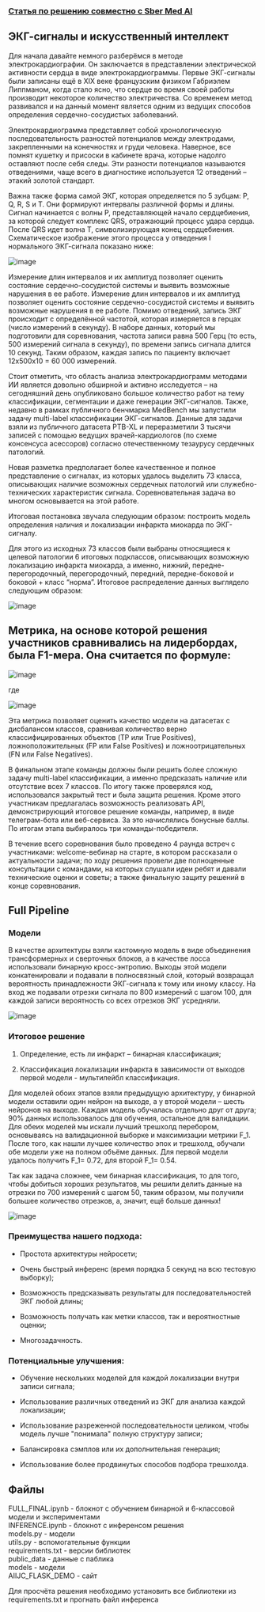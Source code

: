 



### [Статья по решению совместно с Sber Med AI](https://habr.com/ru/companies/sberbank/articles/779452/)

## ЭКГ-сигналы и искусственный интеллект
Для начала давайте немного разберёмся в методе электрокардиографии. Он заключается в представлении электрической активности сердца в виде электрокардиограммы. Первые ЭКГ-сигналы были записаны ещё в XIX веке французским физиком Габриэлем Липпманом, когда стало ясно, что сердце во время своей работы производит некоторое количество электричества. Со временем метод развивался и на данный момент является одним из ведущих способов определения сердечно-сосудистых заболеваний.

Электрокардиограмма представляет собой хронологическую последовательность разностей потенциалов между электродами, закрепленными на конечностях и груди человека. Наверное, все помнят кушетку и присоски в кабинете врача, которые надолго оставляют после себя следы. Эти разности потенциалов называются отведениями, чаще всего в диагностике используется 12 отведений – этакий золотой стандарт.

Важна также форма самой ЭКГ, которая определяется по 5 зубцам: P, Q, R, S и T. Они формируют интервалы различной формы и длины. Сигнал начинается с волны P, представляющей начало сердцебиения, за которой следует комплекс QRS, отражающий процесс удара сердца. После QRS идет волна T, символизирующая конец сердцебиения. Схематическое изображение этого процесса у отведения I нормального ЭКГ-сигнала показано ниже:  
  
![image](https://github.com/Artsel288/MyocardPredictor/assets/80222124/5a68c5e7-b905-4fcc-b975-7d612971007b)


Измерение длин интервалов и их амплитуд позволяет оценить состояние сердечно-сосудистой системы и выявить возможные нарушения в ее работе.
Измерение длин интервалов и их амплитуд позволяет оценить состояние сердечно-сосудистой системы и выявить возможные нарушения в ее работе.
Помимо отведений, запись ЭКГ происходит с определённой частотой, которая измеряется в герцах (число измерений в секунду). В наборе данных, который мы подготовили для соревнования, частота записи равна 500 Герц (то есть, 500 измерений сигнала в секунду), по времени запись сигнала длится 10 секунд. Таким образом, каждая запись по пациенту включает 12x500x10 = 60 000 измерений. 

Стоит отметить, что область анализа электрокардиограмм методами ИИ является довольно обширной и активно исследуется – на сегодняшний день опубликовано большое количество работ на тему классификации, сегментации и даже генерации ЭКГ-сигналов. Также, недавно в рамках публичного бенчмарка MedBench мы запустили задачу multi-label классификации ЭКГ-сигналов. Данные для задачи взяли из публичного датасета PTB-XL и переразметили 3 тысячи записей с помощью ведущих врачей-кардиологов (по схеме консенсуса асессоров) согласно отечественному тезаурусу сердечных патологий.

Новая разметка предполагает более качественное и полное представление о сигналах, из которых удалось выделить 73 класса, описывающих наличие возможных сердечных патологий или служебно-технических характеристик сигнала. Соревновательная задача во многом основывается на этой работе.

Итоговая постановка звучала следующим образом: построить модель определения наличия и локализации инфаркта миокарда по ЭКГ-сигналу. 

Для этого из исходных 73 классов были выбраны относящиеся к целевой патологии 6 итоговых подклассов, описывающих возможную локализацию инфаркта миокарда, а именно, нижний, передне-перегородочный, перегородочный, передний, передне-боковой и боковой + класс “норма”. Итоговое распределение данных выглядело следующим образом:  
  
![image](https://github.com/Artsel288/MyocardPredictor/assets/80222124/9fafcd5a-3cbe-41f7-85ce-a293a06d9aad)  
  
## Метрика, на основе которой решения участников сравнивались на лидербордах, была F1-мера. Она считается по формуле:  
  

![image](https://github.com/Artsel288/MyocardPredictor/assets/80222124/78fbe96f-4706-420a-88b4-f6da158815b8)  
  
где    
  
![image](https://github.com/Artsel288/MyocardPredictor/assets/80222124/bb5c56ab-d7b3-452c-8ace-3f71d3e788d7)  
  
  Эта метрика позволяет оценить качество модели на датасетах с дисбалансом классов, сравнивая количество верно классифицированных объектов (TP или True Positives), ложноположительных (FP или False Positives) и ложноотрицательных (FN или False Negatives).  
  
В финальном этапе команды должны были решить более сложную задачу multi-label классификации, а именно предсказать наличие или отсутствие всех 7 классов. По итогу также проверялся код, использовался закрытый тест и была защита решения. Кроме этого участникам предлагалась возможность реализовать API, демонстрирующий итоговое решение команды, например, в виде телеграм-бота или веб-сервиса. За это начислялись бонусные баллы. По итогам этапа выбиралось три команды-победителя.  
  
В течение всего соревнования было проведено 4 раунда встреч с участниками: welcome-вебинар на старте, в котором рассказали о актуальности задачи; по ходу решения провели две полноценные консультации с командами, на которых слушали идеи ребят и давали технические оценки и советы; а также финальную защиту решений в конце соревнования.  

## Full Pipeline  

  ### Модели  
  В качестве архитектуры взяли кастомную модель в виде объединения трансформерных и сверточных блоков, а в качестве лосса использовали бинарную кросс-энтропию. Выходы этой модели конкатенировали и подавали в полносвязный слой, который возвращал вероятность принадлежности ЭКГ-сигнала к тому или иному классу. На вход же подавали отрезки сигнала по 800 измерений с шагом 100, для каждой записи вероятность со всех отрезков ЭКГ усредняли.  
  
![image](https://github.com/Artsel288/MyocardPredictor/assets/80222124/97d78ffd-e9ac-41bf-966c-518cec341f2a)





### Итоговое решение  

1) Определение, есть ли инфаркт – бинарная классификация;

2) Классификация локализации инфаркта в зависимости от выходов первой модели - мультилейбл классификация.

Для моделей обоих этапов взяли предыдущую архитектуру, у бинарной модели оставили один нейрон на выходе, а у второй модели – шесть нейронов на выходе. Каждая модель обучалась отдельно друг от друга; 90% данных использовалось для обучения, остальное для валидации. Для обеих моделей мы искали лучший трешхолд перебором, основываясь на валидационной выборке и максимизации метрики F_1. После того, как нашли лучшее количество эпох и трешхолд, обучали обе модели уже на полном объёме данных. Для первой модели удалось получить F_1= 0.72, для второй F_1= 0.54.  


Так как задача сложнее, чем бинарная классификация, то для того, чтобы добиться хороших результатов, мы решили делить данные на отрезки по 700 измерений с шагом 50, таким образом, мы получили большее количество отрезков, а, значит, ещё больше данных!  

  ![image](https://github.com/Artsel288/MyocardPredictor/assets/80222124/eb727b1f-4206-4c08-9b78-6946a8b828e7)

### Преимущества нашего подхода:

- Простота архитектуры нейросети;

- Очень быстрый инференс (время порядка 5 секунд на всю тестовую выборку);

- Возможность предсказывать результаты для последовательностей ЭКГ любой длины;

 - Возможность получать как метки классов, так и вероятностные оценки;

 - Многозадачность.

### Потенциальные улучшения:

 - Обучение нескольких моделей для каждой локализации внутри записи сигнала;

 - Использование различных отведений из ЭКГ для анализа каждой локализации;

 - Использование разреженной последовательности целиком, чтобы модель лучше "понимала" полную структуру записи;

 - Балансировка сэмплов или их дополнительная генерация;

 - Использование более продвинутых способов подбора трешхолда.
   
## Файлы  
  
FULL_FINAL.ipynb - блокнот с обучением бинарной и 6-классовой модели и экспериментами  
INFERENCE.ipynb - блокнот с инференсом решения  
models.py - модели  
utils.py - вспомогательные функции  
requirements.txt - версии библиотек  
public_data - данные с паблика  
models - модели  
AIIJC_FLASK_DEMO - сайт  
  
Для просчёта решения необходимо установить все библиотеки из requirements.txt и прогнать файл инференса
